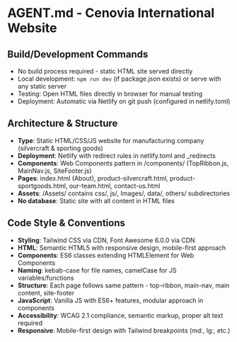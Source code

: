 # AGENT.md - Cenovia International Website

## Build/Development Commands
- No build process required - static HTML site served directly
- Local development: `npm run dev` (if package.json exists) or serve with any static server
- Testing: Open HTML files directly in browser for manual testing
- Deployment: Automatic via Netlify on git push (configured in netlify.toml)

## Architecture & Structure
- **Type**: Static HTML/CSS/JS website for manufacturing company (silvercraft & sporting goods)
- **Deployment**: Netlify with redirect rules in netlify.toml and _redirects
- **Components**: Web Components pattern in /components/ (TopRibbon.js, MainNav.js, SiteFooter.js)
- **Pages**: index.html (About), product-silvercraft.html, product-sportgoods.html, our-team.html, contact-us.html
- **Assets**: /Assets/ contains css/, js/, Images/, data/, others/ subdirectories
- **No database**: Static site with all content in HTML files

## Code Style & Conventions
- **Styling**: Tailwind CSS via CDN, Font Awesome 6.0.0 via CDN
- **HTML**: Semantic HTML5 with responsive design, mobile-first approach
- **Components**: ES6 classes extending HTMLElement for Web Components
- **Naming**: kebab-case for file names, camelCase for JS variables/functions
- **Structure**: Each page follows same pattern - top-ribbon, main-nav, main content, site-footer
- **JavaScript**: Vanilla JS with ES6+ features, modular approach in components
- **Accessibility**: WCAG 2.1 compliance, semantic markup, proper alt text required
- **Responsive**: Mobile-first design with Tailwind breakpoints (md:, lg:, etc.)
